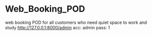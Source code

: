 # Web_Booking_POD
web booking POD for all customers who need quiet space to work and study
http://127.0.0.1:8000/admin
  acc: admin
  pass: 1
